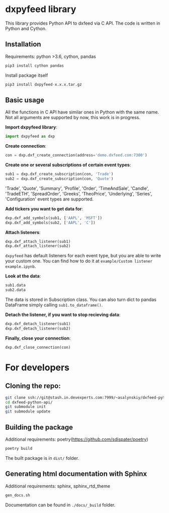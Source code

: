 # dxpyfeed library

This library provides Python API to dxfeed via C API. The code is written in Python and Cython.

## Installation

Requirements: python >3.6, cython, pandas

```python
pip3 install cython pandas
```

Install package itself

```python
pip3 install dxpyfeed-x.x.x.tar.gz
``` 

## Basic usage

All the functions in C API have similar ones in Python with the same name. Not all arguments are
supported by now, this work is in progress.

**Import dxpyfeed library**:

```python
import dxpyfeed as dxp
``` 

**Create connection**:

```python
con = dxp.dxf_create_connection(address='demo.dxfeed.com:7300')
```

**Create one or several subscriptions of certain event types**:
```python
sub1 = dxp.dxf_create_subscription(con, 'Trade')
sub2 = dxp.dxf_create_subscription(con, 'Quote')
```
'Trade', 'Quote', 'Summary', 'Profile', 'Order', 'TimeAndSale', 'Candle', 'TradeETH', 'SpreadOrder',
'Greeks', 'TheoPrice', 'Underlying', 'Series', 'Configuration' event types are supported.

**Add tickers you want to get data for**:
```python
dxp.dxf_add_symbols(sub1, ['AAPL', 'MSFT'])
dxp.dxf_add_symbols(sub2, ['AAPL', 'C'])
```

**Attach listeners**:
```python
dxp.dxf_attach_listener(sub1)
dxp.dxf_attach_listener(sub2)
```

`dxpyfeed` has default listeners for each event type, but you are able to write 
your custom one. You can find how to do it at `example/Custom listener example.ipynb`.

**Look at the data**:
```python
sub1.data
sub2.data
```
The data is stored in Subscription class. You can also turn dict to pandas DataFrame simply calling
`sub1.to_dataframe()`.

**Detach the listener, if you want to stop recieving data**:
```python
dxp.dxf_detach_listener(sub1)
dxp.dxf_detach_listener(sub2)
```

**Finally, close your connection**:
```python
dxp.dxf_close_connection(con)
```

# For developers

## Cloning the repo:

```bash
git clone ssh://git@stash.in.devexperts.com:7999/~asalynskiy/dxfeed-python-api.git
cd dxfeed-python-api/
git submodule init
git submodule update
```

## Building the package

Additional requirements: poetry(https://github.com/sdispater/poetry)

```bash
poetry build
```

The built package is in `dist/` folder. 

## Generating html documentation with Sphinx

Additional requirements: sphinx, sphinx_rtd_theme

```bash
gen_docs.sh
```

Documentation can be found in `./docs/_build` folder.
